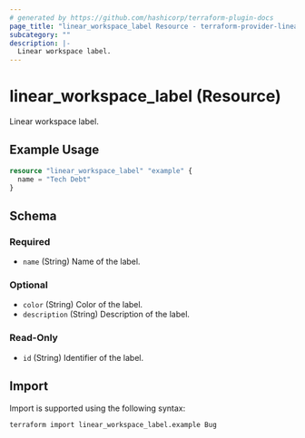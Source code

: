 ```yaml
---
# generated by https://github.com/hashicorp/terraform-plugin-docs
page_title: "linear_workspace_label Resource - terraform-provider-linear"
subcategory: ""
description: |-
  Linear workspace label.
---
```


# linear_workspace_label (Resource)

Linear workspace label.

## Example Usage

```terraform
resource "linear_workspace_label" "example" {
  name = "Tech Debt"
}
```

<!-- schema generated by tfplugindocs -->
## Schema

### Required

- `name` (String) Name of the label.

### Optional

- `color` (String) Color of the label.
- `description` (String) Description of the label.

### Read-Only

- `id` (String) Identifier of the label.

## Import

Import is supported using the following syntax:

```shell
terraform import linear_workspace_label.example Bug
```
